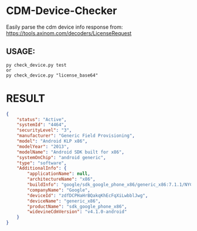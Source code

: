 # CDM-Device-Checker

Easily parse the cdm device info response from: https://tools.axinom.com/decoders/LicenseRequest

## USAGE:

```
py check_device.py test  
or  
py check_device.py "license_base64"
```

# RESULT

```json
{
    "status": "Active",
    "systemId": "4464",
    "securityLevel": "3",
    "manufacturer": "Generic Field Provisioning",
    "model": "Android KLP x86",
    "modelYear": "2013",
    "modelName": "Android SDK built for x86",
    "systemOnChip": "android generic",
    "type": "software",
    "AdditionalInfo": {
        "applicationName": null,
        "architectureName": "x86",
        "buildInfo": "google/sdk_google_phone_x86/generic_x86:7.1.1/NYC/5464897:userdebug/test-keys",
        "companyName": "Google",
        "deviceId": "zdfDCPHaHrBQakqKhEcFqXiLwbblJwg",
        "deviceName": "generic_x86",
        "productName": "sdk_google_phone_x86",
        "widevineCdmVersion": "v4.1.0-android"
    }
}
```
